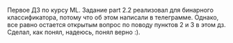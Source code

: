Первое ДЗ по курсу ML. Задание part 2.2 реализовал для бинарного классификатора, потому что об этом написали в телеграмме. Однако, все равно остается открытым вопрос по поводу пунктов 2 и 3 в этом дз. Сделал, как понял, надеюсь, понял верно :).
